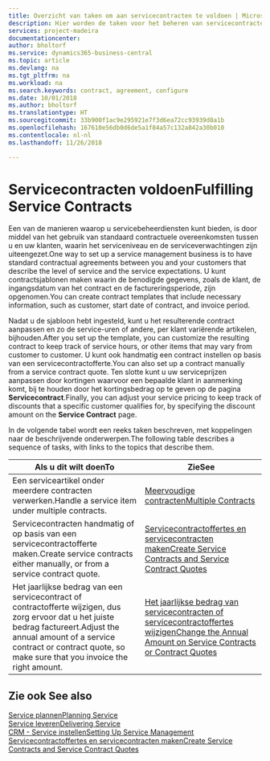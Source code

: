 ```yaml
---
title: Overzicht van taken om aan servicecontracten te voldoen | Microsoft Docs
description: Hier worden de taken voor het beheren van servicecontracten met klanten beschreven.
services: project-madeira
documentationcenter: 
author: bholtorf
ms.service: dynamics365-business-central
ms.topic: article
ms.devlang: na
ms.tgt_pltfrm: na
ms.workload: na
ms.search.keywords: contract, agreement, configure
ms.date: 10/01/2018
ms.author: bholtorf
ms.translationtype: HT
ms.sourcegitcommit: 33b900f1ac9e295921e7f3d6ea72cc93939d8a1b
ms.openlocfilehash: 167610e56db0d6de5a1f84a57c132a842a30b010
ms.contentlocale: nl-nl
ms.lasthandoff: 11/26/2018

---
```

# <a name="fulfilling-service-contracts"></a><span data-ttu-id="a9821-103">Servicecontracten voldoen</span><span class="sxs-lookup"><span data-stu-id="a9821-103">Fulfilling Service Contracts</span></span> 
<span data-ttu-id="a9821-104">Een van de manieren waarop u servicebeheerdiensten kunt bieden, is door middel van het gebruik van standaard contractuele overeenkomsten tussen u en uw klanten, waarin het serviceniveau en de serviceverwachtingen zijn uiteengezet.</span><span class="sxs-lookup"><span data-stu-id="a9821-104">One way to set up a service management business is to have standard contractual agreements between you and your customers that describe the level of service and the service expectations.</span></span> <span data-ttu-id="a9821-105">U kunt contractsjablonen maken waarin de benodigde gegevens, zoals de klant, de ingangsdatum van het contract en de factureringsperiode, zijn opgenomen.</span><span class="sxs-lookup"><span data-stu-id="a9821-105">You can create contract templates that include necessary information, such as customer, start date of contract, and invoice period.</span></span>  
  
<span data-ttu-id="a9821-106">Nadat u de sjabloon hebt ingesteld, kunt u het resulterende contract aanpassen en zo de service-uren of andere, per klant variërende artikelen, bijhouden.</span><span class="sxs-lookup"><span data-stu-id="a9821-106">After you set up the template, you can customize the resulting contract to keep track of service hours, or other items that may vary from customer to customer.</span></span> <span data-ttu-id="a9821-107">U kunt ook handmatig een contract instellen op basis van een servicecontractofferte.</span><span class="sxs-lookup"><span data-stu-id="a9821-107">You can also set up a contract manually from a service contract quote.</span></span> <span data-ttu-id="a9821-108">Ten slotte kunt u uw serviceprijzen aanpassen door kortingen waarvoor een bepaalde klant in aanmerking komt, bij te houden door het kortingsbedrag op te geven op de pagina **Servicecontract**.</span><span class="sxs-lookup"><span data-stu-id="a9821-108">Finally, you can adjust your service pricing to keep track of discounts that a specific customer qualifies for, by specifying the discount amount on the **Service Contract** page.</span></span>  

<span data-ttu-id="a9821-109">In de volgende tabel wordt een reeks taken beschreven, met koppelingen naar de beschrijvende onderwerpen.</span><span class="sxs-lookup"><span data-stu-id="a9821-109">The following table describes a sequence of tasks, with links to the topics that describe them.</span></span>   
  
|<span data-ttu-id="a9821-110">**Als u dit wilt doen**</span><span class="sxs-lookup"><span data-stu-id="a9821-110">**To**</span></span>|<span data-ttu-id="a9821-111">**Zie**</span><span class="sxs-lookup"><span data-stu-id="a9821-111">**See**</span></span>|  
|------------|-------------|  
|<span data-ttu-id="a9821-112">Een serviceartikel onder meerdere contracten verwerken.</span><span class="sxs-lookup"><span data-stu-id="a9821-112">Handle a service item under multiple contracts.</span></span> | [<span data-ttu-id="a9821-113">Meervoudige contracten</span><span class="sxs-lookup"><span data-stu-id="a9821-113">Multiple Contracts</span></span>](service-multiple-contracts.md)|  
|<span data-ttu-id="a9821-114">Servicecontracten handmatig of op basis van een servicecontractofferte maken.</span><span class="sxs-lookup"><span data-stu-id="a9821-114">Create service contracts either manually, or from a service contract quote.</span></span>| [<span data-ttu-id="a9821-115">Servicecontractoffertes en servicecontracten maken</span><span class="sxs-lookup"><span data-stu-id="a9821-115">Create Service Contracts and Service Contract Quotes</span></span>](service-how-to-create-service-contracts-and-service-contract-quotes.md)|
|<span data-ttu-id="a9821-116">Het jaarlijkse bedrag van een servicecontract of contractofferte wijzigen, dus zorg ervoor dat u het juiste bedrag factureert.</span><span class="sxs-lookup"><span data-stu-id="a9821-116">Adjust the annual amount of a service contract or contract quote, so make sure that you invoice the right amount.</span></span>|[<span data-ttu-id="a9821-117">Het jaarlijkse bedrag van servicecontracten of servicecontractoffertes wijzigen</span><span class="sxs-lookup"><span data-stu-id="a9821-117">Change the Annual Amount on Service Contracts or Contract Quotes</span></span>](service-how-to-change-the-annual-amount-on-service-contracts-or-contract-quotes.md)|

## <a name="see-also"></a><span data-ttu-id="a9821-118">Zie ook </span><span class="sxs-lookup"><span data-stu-id="a9821-118">See also</span></span>
[<span data-ttu-id="a9821-119">Service plannen</span><span class="sxs-lookup"><span data-stu-id="a9821-119">Planning Service</span></span>](service-plan-service.md)  
[<span data-ttu-id="a9821-120">Service leveren</span><span class="sxs-lookup"><span data-stu-id="a9821-120">Delivering Service</span></span>](service-deliver-service.md)  
[<span data-ttu-id="a9821-121">CRM - Service instellen</span><span class="sxs-lookup"><span data-stu-id="a9821-121">Setting Up Service Management</span></span>](service-setup-service.md)  
[<span data-ttu-id="a9821-122">Servicecontractoffertes en servicecontracten maken</span><span class="sxs-lookup"><span data-stu-id="a9821-122">Create Service Contracts and Service Contract Quotes</span></span>](service-how-to-create-service-contracts-and-service-contract-quotes.md)  

